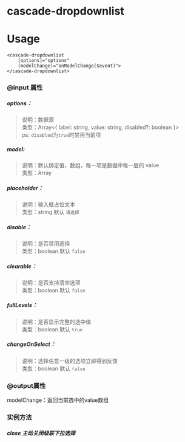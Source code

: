 # cascade-dropdownlist

# Usage
```
<cascade-dropdownlist
    [options]="options"
    (modelChange)="onModelChange($event)">
</cascade-dropdownlist>
```

### @input 属性
##### options：
> 说明：数据源  
> 类型：Array<{ label: string, value: string, disabled?: boolean }>  
> ps: `disabled`为`true`时禁用当前项
##### model: 
> 说明：默认绑定值，数组，每一项是数据中每一层的 value  
> 类型：Array<string>
##### placeholder：
> 说明：输入框占位文本  
> 类型：string  默认 `请选择`
##### disable：
> 说明：是否禁用选择  
> 类型：boolean 默认 `false`
##### clearable：
> 说明：是否支持清空选项  
> 类型：boolean 默认 `false`
##### fullLevels：
> 说明：是否显示完整的选中值  
> 类型：boolean 默认 `true`
##### changeOnSelect：
> 说明：选择任意一级的选项立即得到反馈  
> 类型：boolean 默认 `false`
### @output属性
modelChange：返回当前选中的value数组
### 实例方法
##### close 主动关闭级联下拉选择
